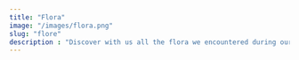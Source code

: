 ```yaml
---
title: "Flora"
image: "/images/flora.png" 
slug: "flore"
description : "Discover with us all the flora we encountered during our trip"
---
```

